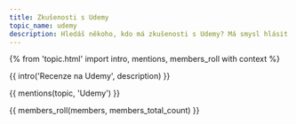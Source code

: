```yaml
---
title: Zkušenosti s Udemy
topic_name: udemy
description: Hledáš někoho, kdo má zkušenosti s Udemy? Má smysl hlásit se na jejich kurzy? Vyplatí se certifikace?
---
```

{% from 'topic.html' import intro, mentions, members_roll with context %}

{{ intro('Recenze na Udemy', description) }}

{{ mentions(topic, 'Udemy') }}

{{ members_roll(members, members_total_count) }}
